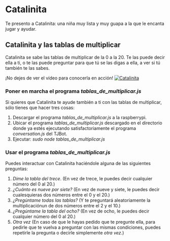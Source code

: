 # Catalinita
Te presento a Catalinita: una niña muy lista y muy guapa a la que le encanta jugar y ayudar.

## Catalinita y las tablas de multiplicar
Catalinita se sabe las tablas de multiplicar de la 0 a la 20. Te las puede decir ella a ti, o te las puede preguntar para que tú se las digas a ella, a ver si tú también te las sabes.

¡No dejes de ver el vídeo para conocerla en acción!
[![Catalinita](../Catalinita.png)](https://ibm.box.com/s/bkjhiwe67892ll9msfbsjmqybze726xg)

### Poner en marcha el programa _tablas\_de\_multiplicar.js_
Si quieres que Catalinita te ayude también a ti con las tablas de multiplicar, sólo tienes que hacer tres cosas:
1) Descargar el programa _tablas\_de\_multiplicar.js_ a la raspberrypi.
2) Ubicar el programa _tablas\_de\_multiplicar.js_ descargado en el directorio donde ya estés ejecutando satisfactoriamente el programa _conversation.js_ del TJBot.
3) Ejecutar:
_sudo node tablas\_de\_multiplicar.js_

### Usar el programa _tablas\_de\_multiplicar.js_
Puedes interactuar con Catalinita haciéndole alguna de las siguientes preguntas:
1) _Dime la tabla del trece_. (En vez de trece, le puedes decir cualquier número del 0 al 20.) 
2) _¿Cuánto es nueve por siete?_ (En vez de nueve y siete, le puedes decir cualesquieras dos números entre el 0 y el 20.)
3) _¿Pregúntame todas las tablas?_ (Y te preguntará aleatoriamente la multiplicaciónun de dos números entre el 2 y el 10.)
4) _¿Pregúntame la tabla del ocho?_ (En vez de ocho, le puedes decir cualquier número del 0 al 20.)
5) _Otra vez_ (En caso de que le hayas pedido que te pregunte ella, para pedirle que te vuelva a preguntar con las mismas condiciones, puedes repetirle la pregunta o decirle simplemente _otra vez_.)
